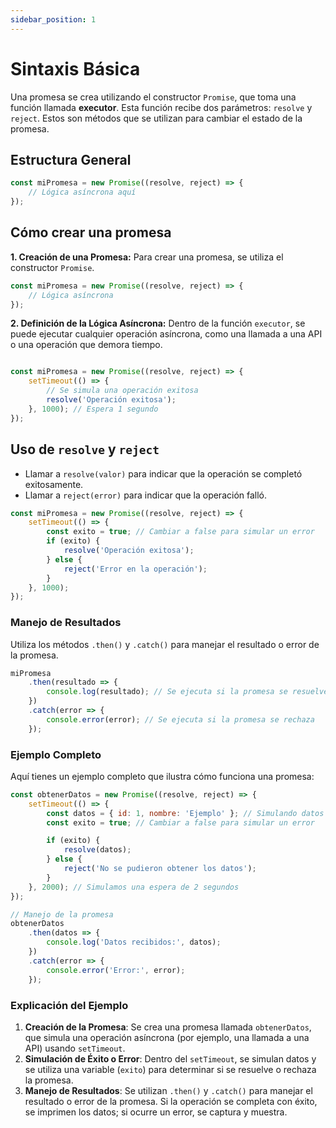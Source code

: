 ```yaml
---
sidebar_position: 1
---
```


# Sintaxis Básica

Una promesa se crea utilizando el constructor `Promise`, que toma una función llamada **executor**. Esta función recibe dos parámetros: `resolve` y `reject`. Estos son métodos que se utilizan para cambiar el estado de la promesa.

## Estructura General

```javascript
const miPromesa = new Promise((resolve, reject) => {
    // Lógica asíncrona aquí
});
```

## Cómo crear una promesa

**1. Creación de una Promesa:** Para crear una promesa, se utiliza el constructor `Promise`.
```javascript
const miPromesa = new Promise((resolve, reject) => {
    // Lógica asíncrona
});
```
**2. Definición de la Lógica Asíncrona:** Dentro de la función `executor`, se puede ejecutar cualquier operación asíncrona, como una llamada a una API o una operación que demora tiempo.

```javascript

const miPromesa = new Promise((resolve, reject) => {
    setTimeout(() => {
        // Se simula una operación exitosa
        resolve('Operación exitosa');
    }, 1000); // Espera 1 segundo
});
```


## Uso de `resolve` y `reject`

* Llamar a `resolve(valor)` para indicar que la operación se completó exitosamente.
* Llamar a `reject(error)` para indicar que la operación falló.

```javascript
const miPromesa = new Promise((resolve, reject) => {
    setTimeout(() => {
        const exito = true; // Cambiar a false para simular un error
        if (exito) {
            resolve('Operación exitosa');
        } else {
            reject('Error en la operación');
        }
    }, 1000);
});
```

### Manejo de Resultados

Utiliza los métodos `.then()` y `.catch()` para manejar el resultado o error de la promesa.

```javascript
miPromesa
    .then(resultado => {
        console.log(resultado); // Se ejecuta si la promesa se resuelve
    })
    .catch(error => {
        console.error(error); // Se ejecuta si la promesa se rechaza
    });
```

### Ejemplo Completo

Aquí tienes un ejemplo completo que ilustra cómo funciona una promesa:

```javascript
const obtenerDatos = new Promise((resolve, reject) => {
    setTimeout(() => {
        const datos = { id: 1, nombre: 'Ejemplo' }; // Simulando datos
        const exito = true; // Cambiar a false para simular un error

        if (exito) {
            resolve(datos);
        } else {
            reject('No se pudieron obtener los datos');
        }
    }, 2000); // Simulamos una espera de 2 segundos
});

// Manejo de la promesa
obtenerDatos
    .then(datos => {
        console.log('Datos recibidos:', datos);
    })
    .catch(error => {
        console.error('Error:', error);
    });
```

### Explicación del Ejemplo

1. **Creación de la Promesa**: Se crea una promesa llamada `obtenerDatos`, que simula una operación asíncrona (por ejemplo, una llamada a una API) usando `setTimeout`.
2. **Simulación de Éxito o Error**: Dentro del `setTimeout`, se simulan datos y se utiliza una variable (`exito`) para determinar si se resuelve o rechaza la promesa.
3. **Manejo de Resultados**: Se utilizan `.then()` y `.catch()` para manejar el resultado o error de la promesa. Si la operación se completa con éxito, se imprimen los datos; si ocurre un error, se captura y muestra.
